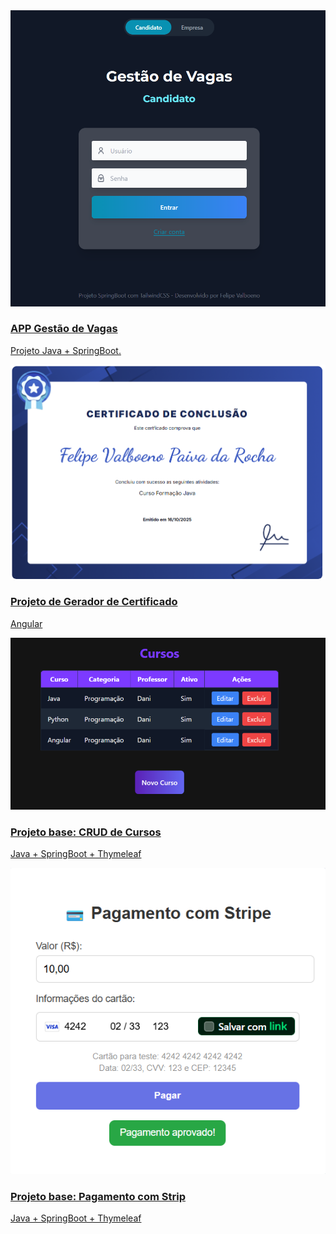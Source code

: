 <!-- Coloque isso dentro do arquivo .md onde quer mostrar as imagens -->

<div class="md-content">
  <div class="md-content__inner md-typeset"> 


<div class="card-grid">
  <a class="card" href="https://felipevalboeno.github.io/felipevalboeno/gestaoVagas/" target="_blank" rel="noopener noreferrer">
    <div class="card-media">
      <img src="images/c1.png" alt="Gestão de Vagas">
    </div>
    <div class="card-body">
      <h3>APP Gestão de Vagas</h3>
      <p>Projeto Java + SpringBoot.</p>
    </div>
  </a>

  <a class="card" href="https://felipevalboeno.github.io/felipevalboeno/geradorCertificado/" target="_blank" rel="noopener noreferrer">
    <div class="card-media">
      <img src="images/certificado.png" alt="Gerador Certificado">
    </div>
    <div class="card-body">
      <h3>Projeto de Gerador de Certificado</h3>
      <p>Angular</p>
    </div>
  </a>

  <a class="card" href="https://felipevalboeno.github.io/felipevalboeno/crud_cursos/" target="_blank" rel="noopener noreferrer">
    <div class="card-media">
      <img src="images/crud_cursos.png" alt="CRUD Cursos">
    </div>
    <div class="card-body">
      <h3>Projeto base: CRUD de Cursos</h3>
      <p>Java + SpringBoot + Thymeleaf</p>
    </div>
  </a>

  <a class="card" href="https://felipevalboeno.github.io/felipevalboeno/pagamento_stripe/" target="_blank" rel="noopener noreferrer">
    <div class="card-media">
      <img src="images/stripe.png" alt="Pagamento Stripe">
    </div>
    <div class="card-body">
      <h3>Projeto base: Pagamento com Strip</h3>
      <p>Java + SpringBoot + Thymeleaf</p>
    </div>
  </a>


  <!-- Repita quantos cards quiser -->
</div>
  </div>
</div>